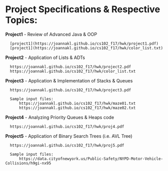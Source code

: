 # Project Specifications & Respective Topics:
  **Project1** - Review of Advanced Java & OOP
  
      [project1](https://joannakl.github.io/cs102_f17/hwk/project1.pdf)
      [project1](https://joannakl.github.io/cs102_f17/hwk/color_list.txt)
                 
  **Project2** - Application of Lists & ADTs
  
      https://joannakl.github.io/cs102_f17/hwk/project2.pdf
      https://joannakl.github.io/cs102_f17/hwk/color_list.txt
                 
  **Project3** - Application & Implementation of Stacks & Queues
  
      https://joannakl.github.io/cs102_f17/hwk/project3.pdf
  
      Sample input files: 
          https://joannakl.github.io/cs102_f17/hwk/maze01.txt
          https://joannakl.github.io/cs102_f17/hwk/maze02.txt
                     
  **Project4** - Analyzing Priority Queues & Heaps code
  
      https://joannakl.github.io/cs102_f17/hwk/proj4.pdf

  **Project5** - Application of Binary Search Trees (i.e. AVL Tree)
  
      https://joannakl.github.io/cs102_f17/hwk/proj5.pdf
  
      Sample input files:
          https://data.cityofnewyork.us/Public-Safety/NYPD-Motor-Vehicle-Collisions/h9gi-nx95
